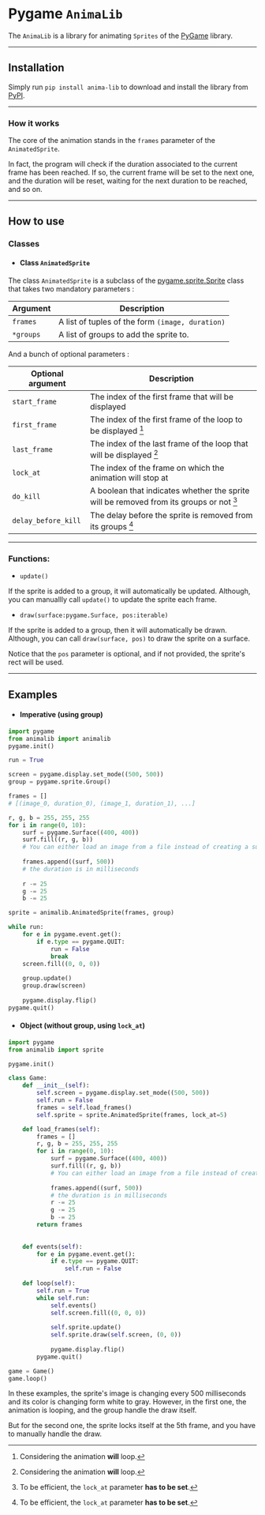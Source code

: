 # Pygame `AnimaLib`

The `AnimaLib` is a library for animating `Sprites` of the [PyGame](https://www.pygame.org/) library.

---

## Installation

Simply run 
`pip install anima-lib`
to download and install the library from [PyPI](https://pypi.org/project/anima-lib/).

---

### How it works

The core of the animation stands in the `frames` parameter of the `AnimatedSprite`.

In fact, the program will check if the duration associated to the current frame has been reached.
If so, the current frame will be set to the next one, and the duration will be reset, waiting for the next duration to be reached, and so on.

---

## How to use
### Classes
- #### Class `AnimatedSprite`
The class `AnimatedSprite` is a subclass of the [pygame.sprite.Sprite](https://www.pygame.org/docs/ref/sprite.html#pygame.sprite.Sprite) class
that takes two mandatory parameters :

| Argument | Description                                      |
| --- |--------------------------------------------------|
| `frames` | A list of tuples of the form `(image, duration)` |
| `*groups` | A list of groups to add the sprite to. |

And a bunch of optional parameters :

| Optional argument | Description                                                                             |
| --- |-----------------------------------------------------------------------------------------|
| `start_frame` | The index of the first frame that will be displayed                                     |
| `first_frame` | The index of the first frame of the loop to be displayed [^1]                           |
| `last_frame` | The index of the last frame of the loop that will be displayed [^1]                     |
| `lock_at` | The index of the frame on which the animation will stop at                              |
| `do_kill` | A boolean that indicates whether the sprite will be removed from its groups or not [^2] |
| `delay_before_kill` | The delay before the sprite is removed from its groups [^2]                             |


[^1]: Considering the animation **will** loop.

[^2]: To be efficient, the `lock_at` parameter **has to be set**.

---

### Functions:
- `update()`

If the sprite is added to a group, it will automatically be updated.
Although, you can manuallly call `update()` to update the sprite each frame.

- `draw(surface:pygame.Surface, pos:iterable)`

If the sprite is added to a group, then it will automatically be drawn.
Although, you can call `draw(surface, pos)` to draw the sprite on a surface.

Notice that the `pos` parameter is optional, and if not provided, the sprite's rect will be used.

---

## Examples

- #### Imperative (using group)

```python
import pygame
from animalib import animalib
pygame.init()

run = True

screen = pygame.display.set_mode((500, 500))
group = pygame.sprite.Group()

frames = []
# [(image_0, duration_0), (image_1, duration_1), ...]

r, g, b = 255, 255, 255
for i in range(0, 10):
    surf = pygame.Surface((400, 400))
    surf.fill((r, g, b))
    # You can either load an image from a file instead of creating a surface...
    
    frames.append((surf, 500))
    # the duration is in milliseconds
    
    r -= 25
    g -= 25
    b -= 25

sprite = animalib.AnimatedSprite(frames, group)

while run:
    for e in pygame.event.get():
        if e.type == pygame.QUIT:
            run = False
            break
    screen.fill((0, 0, 0))
    
    group.update()
    group.draw(screen)
    
    pygame.display.flip()
pygame.quit()
```

- #### Object (without group, using `lock_at`)

```python
import pygame
from animalib import sprite

pygame.init()

class Game:
    def __init__(self):
        self.screen = pygame.display.set_mode((500, 500))
        self.run = False
        frames = self.load_frames()
        self.sprite = sprite.AnimatedSprite(frames, lock_at=5)

    def load_frames(self):
        frames = []
        r, g, b = 255, 255, 255
        for i in range(0, 10):
            surf = pygame.Surface((400, 400))
            surf.fill((r, g, b))
            # You can either load an image from a file instead of creating a surface...
            
            frames.append((surf, 500))
            # the duration is in milliseconds
            r -= 25
            g -= 25
            b -= 25
        return frames
        
        
    def events(self):
        for e in pygame.event.get():
            if e.type == pygame.QUIT:
                self.run = False
                
    def loop(self):
        self.run = True
        while self.run:
            self.events()
            self.screen.fill((0, 0, 0))
            
            self.sprite.update()
            self.sprite.draw(self.screen, (0, 0))
            
            pygame.display.flip()
        pygame.quit()

game = Game()
game.loop()
```

In these examples, the sprite's image is changing every 500 milliseconds and
its color is changing form white to gray. However, in the first one, the animation is looping,
and the group handle the draw itself.

But for the second one, the sprite locks itself at the 5th frame, 
and you have to manually handle the draw.
